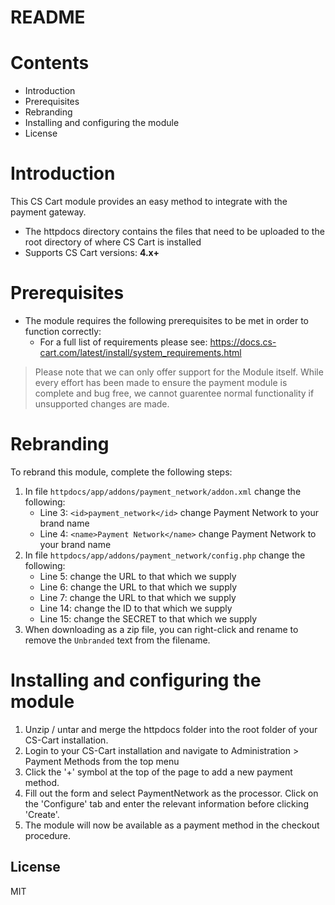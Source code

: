 # README

# Contents

- Introduction
- Prerequisites
- Rebranding
- Installing and configuring the module
- License

# Introduction

This CS Cart module provides an easy method to integrate with the payment gateway.
 - The httpdocs directory contains the files that need to be uploaded to the root directory of where CS Cart is installed
 - Supports CS Cart versions: **4.x+**

# Prerequisites

- The module requires the following prerequisites to be met in order to function correctly:
    - For a full list of requirements please see: https://docs.cs-cart.com/latest/install/system_requirements.html

> Please note that we can only offer support for the Module itself. While every effort has been made to ensure the payment module is complete and bug free, we cannot guarentee normal functionality if unsupported changes are made.

# Rebranding

To rebrand this module, complete the following steps:

1. In file `httpdocs/app/addons/payment_network/addon.xml` change the following:
	- Line 3: `<id>payment_network</id>` change Payment Network to your brand name
	- Line 4: `<name>Payment Network</name>` change Payment Network to your brand name
2. In file `httpdocs/app/addons/payment_network/config.php` change the following:
	- Line 5: change the URL to that which we supply
	- Line 6: change the URL to that which we supply
	- Line 7: change the URL to that which we supply
	- Line 14: change the ID to that which we supply
	- Line 15: change the SECRET to that which we supply
3. When downloading as a zip file, you can right-click and rename to remove the `Unbranded` text from the filename.

# Installing and configuring the module

1. Unzip / untar and merge the httpdocs folder into the root folder of your CS-Cart installation.
2. Login to your CS-Cart installation and navigate to Administration > Payment Methods from the top menu
3. Click the '+' symbol at the top of the page to add a new payment method.
4. Fill out the form and select PaymentNetwork as the processor. Click on the 'Configure' tab and enter the relevant information before clicking 'Create'.
5. The module will now be available as a payment method in the checkout procedure.

License
----
MIT
